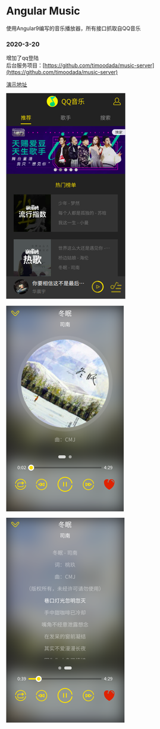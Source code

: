 # Angular Music

使用Angular9编写的音乐播放器，所有接口抓取自QQ音乐

### 2020-3-20  
增加了qq登陆  
后台服务项目：[https://github.com/timoodada/music-server](https://github.com/timoodada/music-server)

[演示地址](http://49.235.160.182:83/)

![首页](src/assets/home.png)

![播放](src/assets/player.png)

![歌词](src/assets/lyric.png)
